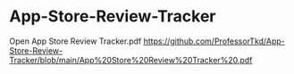 # App-Store-Review-Tracker


Open App Store Review Tracker.pdf
https://github.com/ProfessorTkd/App-Store-Review-Tracker/blob/main/App%20Store%20Review%20Tracker%20.pdf
